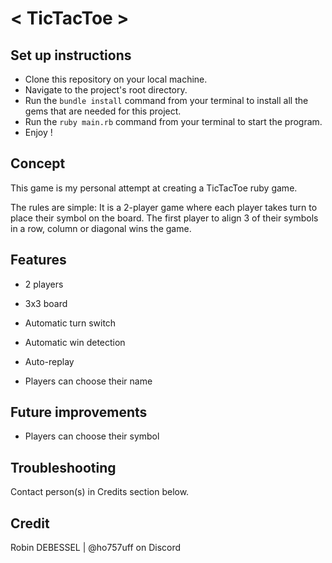 # < TicTacToe >

## Set up instructions
- Clone this repository on your local machine.
- Navigate to the project's root directory.
- Run the `bundle install` command from your terminal to install all the gems that are needed for this project.
- Run the `ruby main.rb` command from your terminal to start the program.
- Enjoy !

## Concept
This game is my personal attempt at creating a TicTacToe ruby game.

The rules are simple:
It is a 2-player game where each player takes turn to place their symbol on the board.
The first player to align 3 of their symbols in a row, column or diagonal wins the game.

## Features
- 2 players
- 3x3 board

- Automatic turn switch
- Automatic win detection
- Auto-replay

- Players can choose their name

## Future improvements
- Players can choose their symbol

## Troubleshooting
Contact person(s) in Credits section below.

## Credit
Robin DEBESSEL | @ho757uff on Discord